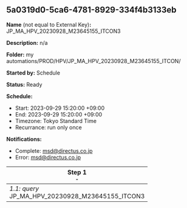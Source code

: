 ## 5a0319d0-5ca6-4781-8929-334f4b3133eb

**Name** (not equal to External Key)**:** JP_MA_HPV_20230928_M23645155_ITCON3

**Description:** n/a

**Folder:** my automations/PROD/HPV/JP_MA_HPV_20230928_M23645155_ITCON/

**Started by:** Schedule

**Status:** Ready

**Schedule:**

* Start: 2023-09-29 15:20:00 +09:00
* End: 2023-09-29 15:20:00 +09:00
* Timezone: Tokyo Standard Time
* Recurrance: run only once

**Notifications:**

* Complete: msd@directus.co.jp
* Error: msd@directus.co.jp

| Step 1<br>_<small>-</small>_ |
| --- |
| _1.1: query_<br>JP_MA_HPV_20230928_M23645155_ITCON3 |
